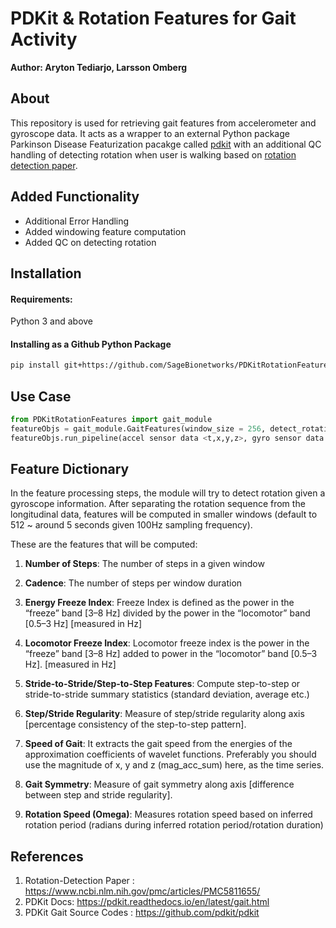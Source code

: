 # PDKit & Rotation Features for Gait Activity

**Author: Aryton Tediarjo, Larsson Omberg**

## About
This repository is used for retrieving gait features from accelerometer and gyroscope data. It acts as a wrapper to an external Python package Parkinson Disease Featurization pacakge called [pdkit](https://github.com/pdkit/pdkit) with an additional QC handling of detecting rotation when user is walking based on [rotation detection paper](https://www.ncbi.nlm.nih.gov/pmc/articles/PMC5811655/).

## Added Functionality
- Additional Error Handling
- Added windowing feature computation
- Added QC on detecting rotation 

## Installation

#### Requirements: 
Python 3 and above

#### Installing as a Github Python Package
```bash
pip install git+https://github.com/SageBionetworks/PDKitRotationFeatures.git
```

## Use Case
```python
from PDKitRotationFeatures import gait_module  
featureObjs = gait_module.GaitFeatures(window_size = 256, detect_rotation=True) ##refer to module for additional parameter
featureObjs.run_pipeline(accel sensor data <t,x,y,z>, gyro sensor data <t,x,y,z>)
```

## Feature Dictionary
In the feature processing steps, the module will try to detect rotation given a gyroscope information. After separating the rotation sequence from the longitudinal data, features will be computed in smaller windows (default to 512 ~ around 5 seconds given 100Hz sampling frequency).

These are the features that will be computed:

1. **Number of Steps**: The number of steps in a given window 

2. **Cadence**: The number of steps per window duration

3. **Energy Freeze Index**: Freeze Index is defined as the power in the “freeze” band [3–8 Hz] divided by the power in the “locomotor” band [0.5–3 Hz] [measured in Hz]

4. **Locomotor Freeze Index**: Locomotor freeze index is the power in the “freeze” band [3–8 Hz] added to power in the “locomotor” band [0.5–3 Hz]. [measured in Hz]

5. **Stride-to-Stride/Step-to-Step Features**: Compute step-to-step or stride-to-stride summary statistics (standard deviation, average etc.)


6. **Step/Stride Regularity**: Measure of step/stride regularity along axis [percentage consistency of the step-to-step pattern].

7. **Speed of Gait**: It extracts the gait speed from the energies of the approximation coefficients of wavelet functions. Preferably you should use the magnitude of x, y and z (mag_acc_sum) here, as the time series.

8. **Gait Symmetry**: Measure of gait symmetry along axis [difference between step and stride regularity].

9. **Rotation Speed (Omega)**: Measures rotation speed based on inferred rotation period (radians during inferred rotation period/rotation duration)

## References
1. Rotation-Detection Paper : https://www.ncbi.nlm.nih.gov/pmc/articles/PMC5811655/
2. PDKit Docs: https://pdkit.readthedocs.io/en/latest/gait.html
3. PDKit Gait Source Codes  : https://github.com/pdkit/pdkit
